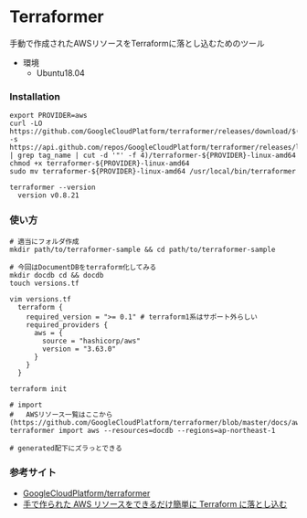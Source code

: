 Terraformer
===

手動で作成されたAWSリソースをTerraformに落とし込むためのツール

- 環境
  - Ubuntu18.04

### Installation

```shell
export PROVIDER=aws
curl -LO https://github.com/GoogleCloudPlatform/terraformer/releases/download/$(curl -s https://api.github.com/repos/GoogleCloudPlatform/terraformer/releases/latest | grep tag_name | cut -d '"' -f 4)/terraformer-${PROVIDER}-linux-amd64
chmod +x terraformer-${PROVIDER}-linux-amd64
sudo mv terraformer-${PROVIDER}-linux-amd64 /usr/local/bin/terraformer

terraformer --version
  version v0.8.21
```

### 使い方

```shell
# 適当にフォルダ作成
mkdir path/to/terraformer-sample && cd path/to/terraformer-sample

# 今回はDocumentDBをterraform化してみる
mkdir docdb cd && docdb
touch versions.tf

vim versions.tf
  terraform {
    required_version = ">= 0.1" # terraform1系はサポート外らしい
    required_providers {
      aws = {
        source = "hashicorp/aws"
        version = "3.63.0"
      }
    }
  }

terraform init

# import
#   AWSリソース一覧はここから(https://github.com/GoogleCloudPlatform/terraformer/blob/master/docs/aws.md)
terraformer import aws --resources=docdb --regions=ap-northeast-1

# generated配下にズラっとできる
```

### 参考サイト

- [GoogleCloudPlatform/terraformer](https://github.com/GoogleCloudPlatform/terraformer)
- [手で作られた AWS リソースをできるだけ簡単に Terraform に落とし込む](https://developers.cyberagent.co.jp/blog/archives/33331/)
